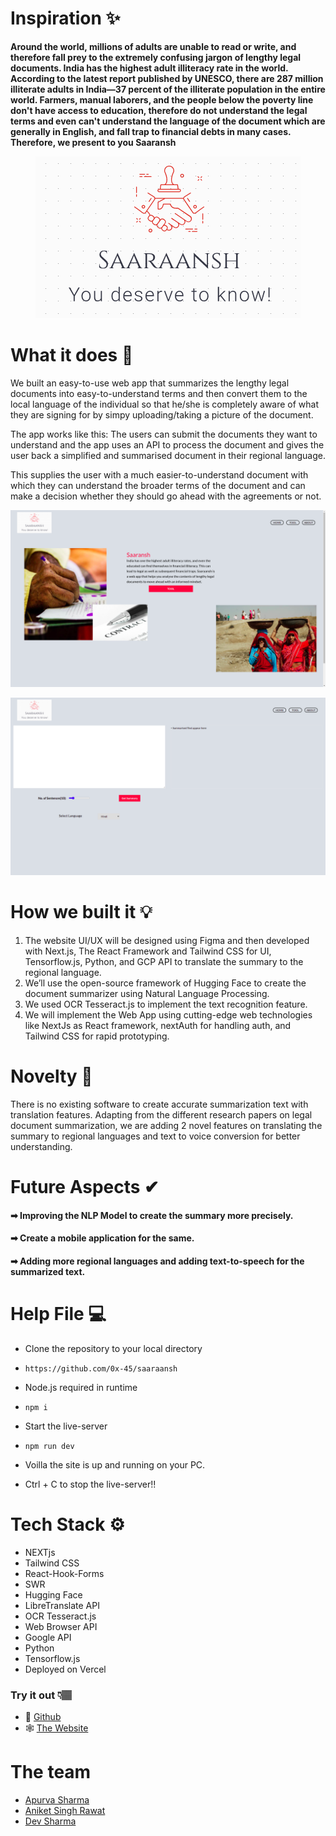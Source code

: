 # Inspiration ✨

<strong>Around the world, millions of adults are unable to read or write, and therefore fall prey to the extremely confusing jargon of lengthy legal documents. India has the highest adult illiteracy rate in the world. According to the latest report published by UNESCO, there are 287 million illiterate adults in India—37 percent of the illiterate population in the entire world. Farmers, manual laborers, and the people below the poverty line don't have access to education, therefore do not understand the legal terms and even can't understand the language of the document which are generally in English, and fall trap to financial debts in many cases. Therefore, we present to you Saaransh</strong>

<p  align="center"><img  src = "https://github.com/0x-45/saaraansh/blob/main/public/logo-text.png"></p>

# What it does 🙌

We built an easy-to-use web app that summarizes the lengthy legal documents into easy-to-understand terms and then convert them to the local language of the individual so that he/she is completely aware of what they are signing for by simpy uploading/taking a picture of the document.

The app works like this: The users can submit the documents they want to understand and the app uses an API to process the document and gives the user back a simplified and summarised document in their regional language.

This supplies the user with a much easier-to-understand document with which they can understand the broader terms of the document and can make a decision whether they should go ahead with the agreements or not.

<p  align="center"><img  src = "https://github.com/0x-45/saaraansh/blob/main/public/readme1.png"></p>
<p  align="center"><img  src = "https://github.com/0x-45/saaraansh/blob/main/public/readme2.png"></p>

# How we built it 💡

1. The website UI/UX will be designed using Figma and then developed with Next.js, The React Framework and Tailwind CSS for UI, Tensorflow.js, Python, and GCP API to translate the summary to the regional language.
2. We’ll use the open-source framework of Hugging Face to create the document summarizer using Natural Language Processing.
3. We used OCR Tesseract.js to implement the text recognition feature. 
4. We will implement the Web App using cutting-edge web technologies like NextJs as React framework, nextAuth for handling auth, and Tailwind CSS for rapid prototyping.

# Novelty 🥇

There is no existing software to create accurate summarization text with translation features. Adapting from the different research papers on legal document summarization, we are adding 2 novel features on translating the summary to regional languages and text to voice conversion for better understanding.

# Future Aspects ✔

#### ➡ Improving the NLP Model to create the summary more precisely.

#### ➡ Create a mobile application for the same.

#### ➡ Adding more regional languages and adding text-to-speech for the summarized text.

# Help File 💻

-  Clone the repository to your local directory
- `https://github.com/0x-45/saaraansh`

-  Node.js required in runtime
-  `npm i`

- Start the live-server 
- `npm run dev`

-  Voilla the site is up and running on your PC.

-  Ctrl + C to stop the live-server!!

# Tech Stack ⚙

- NEXTjs
- Tailwind CSS
- React-Hook-Forms
- SWR
- Hugging Face
- LibreTranslate API
- OCR Tesseract.js 
- Web Browser API
- Google API
- Python
- Tensorflow.js
- Deployed on Vercel

### Try it out 👇🏽

- 👤 [Github](https://github.com/0x-45/saaraansh)
- 🕸 [The Website](https://saaraansh.netlify.app/)


# The team

- [Apurva Sharma](https://github.com/Apurva-tech)
- [Aniket Singh Rawat](https://github.com/dikwickley)
- [Dev Sharma](https://github.com/cryptus-neoxys)
